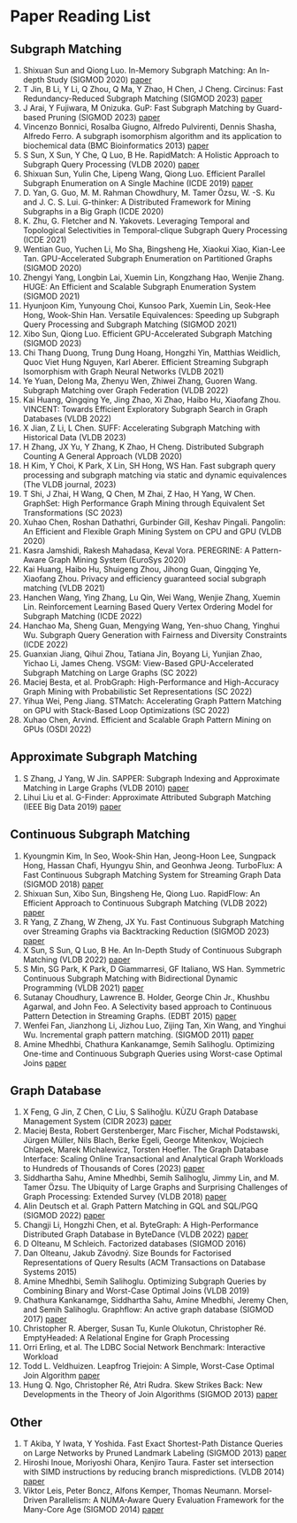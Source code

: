 # Paper Reading List

## Subgraph Matching
1. Shixuan Sun and Qiong Luo. In-Memory Subgraph Matching: An In-depth Study (SIGMOD 2020) [paper](paper/sm_study.pdf)
2. T Jin, B Li, Y Li, Q Zhou, Q Ma, Y Zhao, H Chen, J Cheng. Circinus: Fast Redundancy-Reduced Subgraph Matching (SIGMOD 2023) [paper](paper/sm_circinus.pdf)
3. J Arai, Y Fujiwara, M Onizuka. GuP: Fast Subgraph Matching by Guard-based Pruning (SIGMOD 2023) [paper](paper/sm_gup.pdf)
4. Vincenzo Bonnici, Rosalba Giugno, Alfredo Pulvirenti, Dennis Shasha, Alfredo Ferro. A subgraph isomorphism algorithm and its application to biochemical data (BMC Bioinformatics 2013) [paper](paper/sm_ri.pdf)
5. S Sun, X Sun, Y Che, Q Luo, B He. RapidMatch: A Holistic Approach to Subgraph Query Processing (VLDB 2020) [paper](https://dl.acm.org/doi/10.14778/3425879.3425888)
6. Shixuan Sun, Yulin Che, Lipeng Wang, Qiong Luo. Efficient Parallel Subgraph Enumeration on A Single Machine (ICDE 2019) [paper](https://shixuansun.github.io/files/ICDE19-LIGHT.pdf)
8. D. Yan, G. Guo, M. M. Rahman Chowdhury, M. Tamer Özsu, W. -S. Ku and J. C. S. Lui. G-thinker: A Distributed Framework for Mining Subgraphs in a Big Graph (ICDE 2020)
10. K. Zhu, G. Fletcher and N. Yakovets. Leveraging Temporal and Topological Selectivities in Temporal-clique Subgraph Query Processing (ICDE 2021)
14. Wentian Guo, Yuchen Li, Mo Sha, Bingsheng He, Xiaokui Xiao, Kian-Lee Tan. GPU-Accelerated Subgraph Enumeration on Partitioned Graphs (SIGMOD 2020)
16. Zhengyi Yang, Longbin Lai, Xuemin Lin, Kongzhang Hao, Wenjie Zhang. HUGE: An Efficient and Scalable Subgraph Enumeration System (SIGMOD 2021)
17. Hyunjoon Kim, Yunyoung Choi, Kunsoo Park, Xuemin Lin, Seok-Hee Hong, Wook-Shin Han. Versatile Equivalences: Speeding up Subgraph Query Processing and Subgraph Matching (SIGMOD 2021)
19. Xibo Sun, Qiong Luo. Efficient GPU-Accelerated Subgraph Matching (SIGMOD 2023)
20. Chi Thang Duong, Trung Dung Hoang, Hongzhi Yin, Matthias Weidlich, Quoc Viet Hung Nguyen, Karl Aberer. Efficient Streaming Subgraph Isomorphism with Graph Neural Networks (VLDB 2021)
21. Ye Yuan, Delong Ma, Zhenyu Wen, Zhiwei Zhang, Guoren Wang. Subgraph Matching over Graph Federation (VLDB 2022)
22. Kai Huang, Qingqing Ye, Jing Zhao, Xi Zhao, Haibo Hu, Xiaofang Zhou. VINCENT: Towards Efficient Exploratory Subgraph Search in Graph Databases (VLDB 2022)
23. X Jian, Z Li, L Chen. SUFF: Accelerating Subgraph Matching with Historical Data (VLDB 2023)
24. H Zhang, JX Yu, Y Zhang, K Zhao, H Cheng. Distributed Subgraph Counting A General Approach (VLDB 2020)
25. H Kim, Y Choi, K Park, X Lin, SH Hong, WS Han. Fast subgraph query processing and subgraph matching via static and dynamic equivalences (The VLDB journal, 2023)
26. T Shi, J Zhai, H Wang, Q Chen, M Zhai, Z Hao, H Yang, W Chen. GraphSet: High Performance Graph Mining through Equivalent Set Transformations (SC 2023)
27. Xuhao Chen, Roshan Dathathri, Gurbinder Gill, Keshav Pingali. Pangolin: An Efficient and Flexible Graph Mining System on CPU and GPU (VLDB 2020)
28. Kasra Jamshidi, Rakesh Mahadasa, Keval Vora. PEREGRINE: A Pattern-Aware Graph Mining System (EuroSys 2020)
29. Kai Huang, Haibo Hu, Shuigeng Zhou, Jihong Guan, Qingqing Ye, Xiaofang Zhou. Privacy and efficiency guaranteed social subgraph matching (VLDB 2021)
30. Hanchen Wang, Ying Zhang, Lu Qin, Wei Wang, Wenjie Zhang, Xuemin Lin. Reinforcement Learning Based Query Vertex Ordering Model for Subgraph Matching (ICDE 2022)
32. Hanchao Ma, Sheng Guan, Mengying Wang, Yen-shuo Chang, Yinghui Wu. Subgraph Query Generation with Fairness and Diversity Constraints (ICDE 2022)
33. Guanxian Jiang, Qihui Zhou, Tatiana Jin, Boyang Li, Yunjian Zhao, Yichao Li, James Cheng. VSGM: View-Based GPU-Accelerated Subgraph Matching on Large Graphs (SC 2022)
34. Maciej Besta, et al. ProbGraph: High-Performance and High-Accuracy Graph Mining with Probabilistic Set Representations (SC 2022)
35. Yihua Wei, Peng Jiang. STMatch: Accelerating Graph Pattern Matching on GPU with Stack-Based Loop Optimizations (SC 2022)
36. Xuhao Chen, Arvind. Efficient and Scalable Graph Pattern Mining on GPUs (OSDI 2022)

## Approximate Subgraph Matching
1. S Zhang, J Yang, W Jin. SAPPER: Subgraph Indexing and Approximate Matching in Large Graphs (VLDB 2010) [paper](paper/sm_sapper.pdf)
2. Lihui Liu et al. G-Finder: Approximate Attributed Subgraph Matching (IEEE Big Data 2019) [paper](paper/sm_g_finder.pdf)

## Continuous Subgraph Matching
1. Kyoungmin Kim, In Seo, Wook-Shin Han, Jeong-Hoon Lee, Sungpack Hong, Hassan Chafi, Hyungyu Shin, and Geonhwa Jeong. TurboFlux: A Fast Continuous Subgraph Matching System for Streaming Graph Data (SIGMOD 2018) [paper](paper/csm_turboflux.pdf)
2. Shixuan Sun, Xibo Sun, Bingsheng He, Qiong Luo. RapidFlow: An Efficient Approach to Continuous Subgraph Matching (VLDB 2022) [paper](paper/csm_rapidflow.pdf)
3. R Yang, Z Zhang, W Zheng, JX Yu. Fast Continuous Subgraph Matching over Streaming Graphs via Backtracking Reduction (SIGMOD 2023) [paper](paper/csm_calig.pdf)
4. X Sun, S Sun, Q Luo, B He. An In-Depth Study of Continuous Subgraph Matching (VLDB 2022) [paper](paper/csm_study.pdf)
5. S Min, SG Park, K Park, D Giammarresi, GF Italiano, WS Han. Symmetric Continuous Subgraph Matching with Bidirectional Dynamic Programming (VLDB 2021) [paper](paper/symbi.pdf)
6. Sutanay Choudhury, Lawrence B. Holder, George Chin Jr., Khushbu Agarwal, and
John Feo. A Selectivity based approach to Continuous Pattern Detection
in Streaming Graphs. (EDBT 2015) [paper](paper/csm_sjtree.pdf)
7. Wenfei Fan, Jianzhong Li, Jizhou Luo, Zijing Tan, Xin Wang, and Yinghui Wu. Incremental graph pattern matching. (SIGMOD 2011) [paper](paper/csm_incisomat.pdf)
8. Amine Mhedhbi, Chathura Kankanamge, Semih Salihoglu. Optimizing One-time and Continuous Subgraph Queries using Worst-case Optimal Joins [paper](https://dl.acm.org/doi/10.1145/3446980)

## Graph Database
1. X Feng, G Jin, Z Chen, C Liu, S Salihoğlu. KÙZU Graph Database Management System (CIDR 2023) [paper](paper/db_kuzu.pdf)
2. Maciej Besta, Robert Gerstenberger, Marc Fischer, Michał Podstawski, Jürgen Müller, Nils Blach, Berke Egeli, George Mitenkov, Wojciech Chlapek, Marek Michalewicz, Torsten Hoefler. The Graph Database Interface: Scaling Online Transactional and Analytical Graph Workloads to Hundreds of Thousands of Cores (2023) [paper](paper/db_gdi.pdf)
3. Siddhartha Sahu, Amine Mhedhbi, Semih Salihoglu, Jimmy Lin, and M. Tamer Özsu. The Ubiquity of Large Graphs and Surprising Challenges of Graph Processing: Extended Survey (VLDB 2018) [paper](paper/db_ubiquity_of_large_graphs.pdf)
4. Alin Deutsch et al. Graph Pattern Matching in GQL and SQL/PGQ (SIGMOD 2022) [paper](paper/db_gql.pdf)
5. Changji Li, Hongzhi Chen, et al. ByteGraph: A High-Performance Distributed Graph Database in ByteDance (VLDB 2022) [paper](paper/db_bytegraph.pdf)
6. D Olteanu, M Schleich. Factorized databases (SIGMOD 2016)
7. Dan Olteanu, Jakub Závodný. Size Bounds for Factorised Representations of Query Results (ACM Transactions on Database Systems 2015)
8. Amine Mhedhbi, Semih Salihoglu. Optimizing Subgraph Queries by Combining Binary and Worst-Case Optimal Joins (VLDB 2019)
9. Chathura Kankanamge, Siddhartha Sahu, Amine Mhedbhi, Jeremy Chen, and
Semih Salihoglu. Graphflow: An active graph database (SIGMOD 2017) [paper](paper/csm_graphflow.pdf)
10. Christopher R. Aberger, Susan Tu, Kunle Olukotun, Christopher Ré. EmptyHeaded: A Relational Engine for Graph Processing
11. Orri Erling, et al. The LDBC Social Network Benchmark: Interactive Workload
12. Todd L. Veldhuizen. Leapfrog Triejoin: A Simple, Worst-Case Optimal Join Algorithm [paper](https://arxiv.org/abs/1210.0481)
13. Hung Q. Ngo, Christopher Ré, Atri Rudra. Skew Strikes Back: New Developments in the Theory of Join Algorithms (SIGMOD 2013) [paper](https://arxiv.org/abs/1310.3314)

## Other
1. T Akiba, Y Iwata, Y Yoshida. Fast Exact Shortest-Path Distance Queries on Large Networks by Pruned Landmark Labeling (SIGMOD 2013) [paper](paper/o_2_hop_cover.pdf)
2. Hiroshi Inoue, Moriyoshi Ohara, Kenjiro Taura. Faster set intersection with SIMD instructions by reducing branch mispredictions. (VLDB 2014) [paper](paper/o_set_intersection_simd.pdf)
3. Viktor Leis, Peter Boncz, Alfons Kemper, Thomas Neumann. Morsel-Driven Parallelism: A NUMA-Aware Query Evaluation Framework for the Many-Core Age (SIGMOD 2014) [paper](https://15721.courses.cs.cmu.edu/spring2016/papers/p743-leis.pdf)
